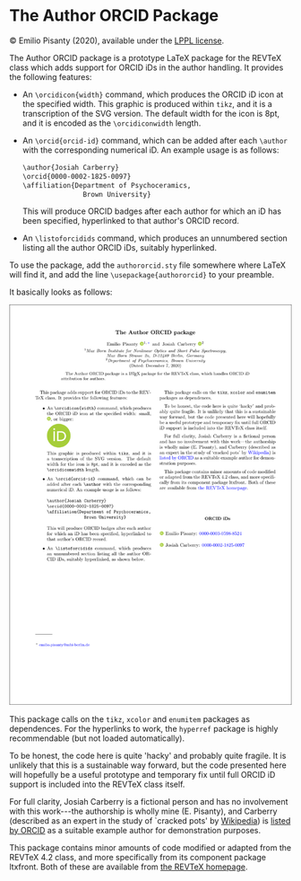 The Author ORCID Package
========================

© Emilio Pisanty (2020), available under the [LPPL license](http://www.latex-project.org/lppl.txt).


The Author ORCID package is a prototype LaTeX package for the REVTeX class which adds support for ORCID iDs in the author handling. It provides the following features:

 - An `\orcidicon{width}` command, which produces the ORCID iD icon at the specified width. This graphic is produced within `tikz`, and it is a transcription of the SVG version. The default width for the icon is 8pt, and it is encoded as the `\orcidiconwidth` length.

 - An `\orcid{orcid-id}` command, which can be added after each `\author` with the corresponding numerical iD.  An example usage is as follows:

       \author{Josiah Carberry}
       \orcid{0000-0002-1825-0097}
       \affiliation{Department of Psychoceramics, 
                      Brown University}

   This will produce ORCID badges after each author for which an iD has been specified, hyperlinked to that author's ORCID record.


 - An `\listoforcidids` command, which produces an unnumbered section listing all the author ORCID iDs, suitably hyperlinked.

To use the package, add the `authororcid.sty` file somewhere where LaTeX will find it, and add the line `\usepackage{authororcid}` to your preamble.

It basically looks as follows:

[<img src="https://github.com/episanty/authororcid/raw/master/authororcid.png" width="600" title="First page of the template">](https://github.com/episanty/authororcid/blob/master/authororcid.pdf)

This package calls on the `tikz`, `xcolor` and `enumitem` packages as dependences. For the hyperlinks to work, the `hyperref` package is highly recommendable (but not loaded automatically).

To be honest, the code here is quite 'hacky' and probably quite fragile. It is unlikely that this is a sustainable way forward, but the code presented here will hopefully be a useful prototype and temporary fix until full ORCID iD support is included into the REVTeX class itself.

For full clarity, Josiah Carberry is a fictional person and has no involvement with this work---the authorship is wholly mine (E. Pisanty), and Carberry (described as an expert in the study of `cracked pots' by [Wikipedia](https://en.wikipedia.org/wiki/Josiah_S._Carberry)) is [listed by ORCID](https://support.orcid.org/hc/en-us/articles/360006897674-Structure-of-the-ORCID-Identifier) as a suitable example author for demonstration purposes.

This package contains minor amounts of code modified or adapted from the REVTeX 4.2 class, and more specifically from its component package ltxfront. Both of these are available from [the REVTeX homepage](https://journals.aps.org/revtex).
